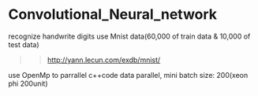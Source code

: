 # Convolutional_Neural_network

recognize handwrite digits
use Mnist data(60,000 of train data & 10,000 of test data)
>> http://yann.lecun.com/exdb/mnist/

use OpenMp to parrallel c++code
data parallel, mini batch size: 200(xeon phi 200unit)
